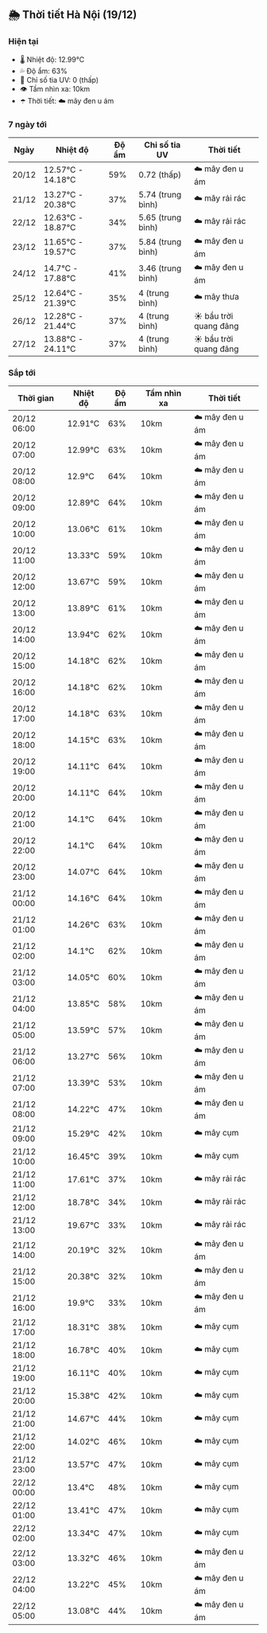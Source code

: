 ## 🌦️ Thời tiết Hà Nội (19/12)

### Hiện tại

- 🌡️ Nhiệt độ: 12.99℃
- 💦 Độ ẩm: 63%
- 🌟 Chỉ số tia UV: 0 (thấp)
- 👁️ Tầm nhìn xa: 10km
- ☂️ Thời tiết: ☁️ mây đen u ám

### 7 ngày tới

| Ngày | Nhiệt độ | Độ ẩm | Chỉ số tia UV | Thời tiết |
| --- | --- | --- | --- | --- |
| 20/12 | 12.57℃ - 14.18℃ | 59% | 0.72 (thấp) | ☁️ mây đen u ám |
| 21/12 | 13.27℃ - 20.38℃ | 37% | 5.74 (trung bình) | ☁️ mây rải rác |
| 22/12 | 12.63℃ - 18.87℃ | 34% | 5.65 (trung bình) | ☁️ mây rải rác |
| 23/12 | 11.65℃ - 19.57℃ | 37% | 5.84 (trung bình) | ☁️ mây đen u ám |
| 24/12 | 14.7℃ - 17.88℃ | 41% | 3.46 (trung bình) | ☁️ mây đen u ám |
| 25/12 | 12.64℃ - 21.39℃ | 35% | 4 (trung bình) | ☁️ mây thưa |
| 26/12 | 12.28℃ - 21.44℃ | 37% | 4 (trung bình) | ☀️ bầu trời quang đãng |
| 27/12 | 13.88℃ - 24.11℃ | 37% | 4 (trung bình) | ☀️ bầu trời quang đãng |

### Sắp tới

| Thời gian | Nhiệt độ | Độ ẩm | Tầm nhìn xa | Thời tiết |
| --- | --- | --- | --- | --- |
| 20/12 06:00 | 12.91℃ | 63% | 10km | ☁️ mây đen u ám |
| 20/12 07:00 | 12.99℃ | 63% | 10km | ☁️ mây đen u ám |
| 20/12 08:00 | 12.9℃ | 64% | 10km | ☁️ mây đen u ám |
| 20/12 09:00 | 12.89℃ | 64% | 10km | ☁️ mây đen u ám |
| 20/12 10:00 | 13.06℃ | 61% | 10km | ☁️ mây đen u ám |
| 20/12 11:00 | 13.33℃ | 59% | 10km | ☁️ mây đen u ám |
| 20/12 12:00 | 13.67℃ | 59% | 10km | ☁️ mây đen u ám |
| 20/12 13:00 | 13.89℃ | 61% | 10km | ☁️ mây đen u ám |
| 20/12 14:00 | 13.94℃ | 62% | 10km | ☁️ mây đen u ám |
| 20/12 15:00 | 14.18℃ | 62% | 10km | ☁️ mây đen u ám |
| 20/12 16:00 | 14.18℃ | 62% | 10km | ☁️ mây đen u ám |
| 20/12 17:00 | 14.18℃ | 63% | 10km | ☁️ mây đen u ám |
| 20/12 18:00 | 14.15℃ | 63% | 10km | ☁️ mây đen u ám |
| 20/12 19:00 | 14.11℃ | 64% | 10km | ☁️ mây đen u ám |
| 20/12 20:00 | 14.11℃ | 64% | 10km | ☁️ mây đen u ám |
| 20/12 21:00 | 14.1℃ | 64% | 10km | ☁️ mây đen u ám |
| 20/12 22:00 | 14.1℃ | 64% | 10km | ☁️ mây đen u ám |
| 20/12 23:00 | 14.07℃ | 64% | 10km | ☁️ mây đen u ám |
| 21/12 00:00 | 14.16℃ | 64% | 10km | ☁️ mây đen u ám |
| 21/12 01:00 | 14.26℃ | 63% | 10km | ☁️ mây đen u ám |
| 21/12 02:00 | 14.1℃ | 62% | 10km | ☁️ mây đen u ám |
| 21/12 03:00 | 14.05℃ | 60% | 10km | ☁️ mây đen u ám |
| 21/12 04:00 | 13.85℃ | 58% | 10km | ☁️ mây đen u ám |
| 21/12 05:00 | 13.59℃ | 57% | 10km | ☁️ mây đen u ám |
| 21/12 06:00 | 13.27℃ | 56% | 10km | ☁️ mây đen u ám |
| 21/12 07:00 | 13.39℃ | 53% | 10km | ☁️ mây đen u ám |
| 21/12 08:00 | 14.22℃ | 47% | 10km | ☁️ mây đen u ám |
| 21/12 09:00 | 15.29℃ | 42% | 10km | ☁️ mây cụm |
| 21/12 10:00 | 16.45℃ | 39% | 10km | ☁️ mây cụm |
| 21/12 11:00 | 17.61℃ | 37% | 10km | ☁️ mây rải rác |
| 21/12 12:00 | 18.78℃ | 34% | 10km | ☁️ mây rải rác |
| 21/12 13:00 | 19.67℃ | 33% | 10km | ☁️ mây rải rác |
| 21/12 14:00 | 20.19℃ | 32% | 10km | ☁️ mây đen u ám |
| 21/12 15:00 | 20.38℃ | 32% | 10km | ☁️ mây đen u ám |
| 21/12 16:00 | 19.9℃ | 33% | 10km | ☁️ mây đen u ám |
| 21/12 17:00 | 18.31℃ | 38% | 10km | ☁️ mây cụm |
| 21/12 18:00 | 16.78℃ | 40% | 10km | ☁️ mây cụm |
| 21/12 19:00 | 16.11℃ | 40% | 10km | ☁️ mây cụm |
| 21/12 20:00 | 15.38℃ | 42% | 10km | ☁️ mây cụm |
| 21/12 21:00 | 14.67℃ | 44% | 10km | ☁️ mây cụm |
| 21/12 22:00 | 14.02℃ | 46% | 10km | ☁️ mây cụm |
| 21/12 23:00 | 13.57℃ | 47% | 10km | ☁️ mây cụm |
| 22/12 00:00 | 13.4℃ | 48% | 10km | ☁️ mây cụm |
| 22/12 01:00 | 13.41℃ | 47% | 10km | ☁️ mây cụm |
| 22/12 02:00 | 13.34℃ | 47% | 10km | ☁️ mây cụm |
| 22/12 03:00 | 13.32℃ | 46% | 10km | ☁️ mây đen u ám |
| 22/12 04:00 | 13.22℃ | 45% | 10km | ☁️ mây đen u ám |
| 22/12 05:00 | 13.08℃ | 44% | 10km | ☁️ mây đen u ám |
